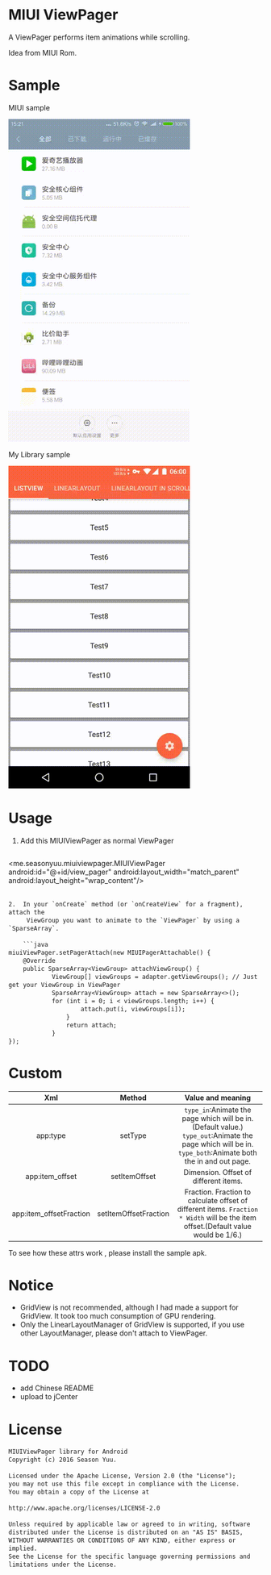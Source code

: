 MIUI ViewPager
==============
A ViewPager performs item animations while scrolling.

Idea from MIUI Rom.

Sample
========
MIUI sample

![](./miui_sample.gif)

My Library sample

![](./library_sample.gif)

Usage
=====
1. Add this MIUIViewPager as normal ViewPager

	```xml
<me.seasonyuu.miuiviewpager.MIUIViewPager
	android:id="@+id/view_pager"
	android:layout_width="match_parent"
	android:layout_height="wrap_content"/>
```

2.  In your `onCreate` method (or `onCreateView` for a fragment), attach the
     ViewGroup you want to animate to the `ViewPager` by using a `SparseArray`.

	```java
miuiViewPager.setPagerAttach(new MIUIPagerAttachable() {
	@Override
	public SparseArray<ViewGroup> attachViewGroup() {
			ViewGroup[] viewGroups = adapter.getViewGroups(); // Just get your ViewGroup in ViewPager
			SparseArray<ViewGroup> attach = new SparseArray<>();
			for (int i = 0; i < viewGroups.length; i++) {
					attach.put(i, viewGroups[i]);
				}
				return attach;
			}
});
```

Custom
====

| Xml | Method | Value and meaning |
| :----: | :----: | :----: |
| app:type | setType | `type_in`:Animate the page which will be in.(Default value.)<br/>`type_out`:Animate the page which will be in.<br/>`type_both`:Animate both the in and out page. |
| app:item_offset | setItemOffset | Dimension. Offset of different items. |
| app:item_offsetFraction | setItemOffsetFraction | Fraction. Fraction to calculate offset of different items. `Fraction * Width` will be the item offset.(Default value would be 1/6.) |

To see how these attrs work , please install the sample apk.

Notice
======
* GridView is not recommended, although I had made a support for GridView. It took too much consumption of GPU rendering.
* Only the LinearLayoutManager of GridView is supported, if you use other LayoutManager, please don't attach to ViewPager.

TODO
====
* add Chinese README
* upload to jCenter

License
====
```
MIUIViewPager library for Android
Copyright (c) 2016 Season Yuu.

Licensed under the Apache License, Version 2.0 (the "License");
you may not use this file except in compliance with the License.
You may obtain a copy of the License at

http://www.apache.org/licenses/LICENSE-2.0

Unless required by applicable law or agreed to in writing, software
distributed under the License is distributed on an "AS IS" BASIS,
WITHOUT WARRANTIES OR CONDITIONS OF ANY KIND, either express or implied.
See the License for the specific language governing permissions and
limitations under the License.
```
